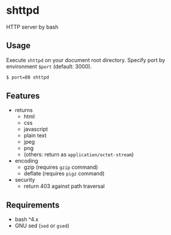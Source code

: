 # shttpd
HTTP server by bash

## Usage
Execute `shttpd` on your document root directory.
Specify port by environment `$port` (default: 3000).
```sh
$ port=80 shttpd
```

## Features
- returns
  - html
  - css
  - javascript
  - plain text
  - jpeg
  - png
  - (others: return as `application/octet-stream`)
- encoding
  - gzip (requires `gzip` command)
  - deflate (requires `pigz` command)
- security
  - return 403 against path traversal

## Requirements
- bash ^4.x
- GNU sed (`sed` or `gsed`)
